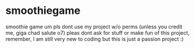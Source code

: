 # smoothiegame
smoothie game
um pls dont use my project w/o perms (unless you credit me, giga chad salute o7)
pleas dont ask for stuff or make fun of this project, remember, I am still very new to coding but this is just a passion project :)
